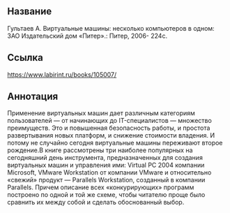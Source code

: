 ## Название

Гультаев А. Виртуальные машины: несколько компьютеров в одном: ЗАО Издательский дом «Питер».: Питер, 2006- 224с.

## Ссылка
https://www.labirint.ru/books/105007/

## Аннотация
Применение виртуальных машин дает различным категориям пользователей — от начинающих до IT-специалистов — множество преимуществ. Это и повышенная безопасность работы, и простота развертывания новых платформ, и снижение стоимости владения. И потому не случайно сегодня виртуальные машины переживают второе рождение.В книге рассмотрены три наиболее популярных на сегодняшний день инструмента, предназначенных для создания виртуальных машин и управления ими: Virtual PC 2004 компании Microsoft, VMware Workstation от компании VMware и относительно «свежий» продукт — Parallels Workstation, созданный в компании Parallels. Причем описание всех «конкурирующих» программ построено по одной и той же схеме, чтобы читателю проще было сравнить их между собой и сделать обоснованный выбор.


